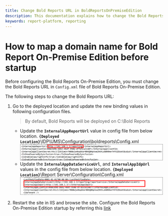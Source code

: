 ```yaml
---
title: Change Bold Reports URL in BoldReportsOnPremiseEdition
description: This documentation explains how to change the Bold Reports URL in the Bold Reports On-Premise Edition.
keywords: report-platform, reporting
---
```


# How to map a domain name for Bold Report On-Premise Edition before startup

Before configuring the Bold Reports On-Premise Edition, you must change the Bold Reports URL in `Config.xml` file of Bold Reports On-Premise Edition.

The following steps to change the Bold Reports URL:

1. Go to the deployed location and update the new binding values in following configuration files.

   >By default, Bold Reports will be deployed on C:\Bold Reports

   * Update the **`InternalAppReportUrl`** value in config file from below location.
   **`{Deployed Location}`**\IDP\UMS\Configuration\boldreports\Config.xml
   ![IDP Config File](/static/assets/on-premise/images/getting-started/idp-config.png)
   * Update the **`InternalAppDataServiceUrl`**, and **`InternalAppIdpUrl`** values in the config file from below location.
   **`{Deployed Location}`**\Report Server\Configuration\Config.xml
   ![RS Config File](/static/assets/on-premise/images/getting-started/rs-config.png)
2. Restart the site in IIS and browse the site. Configure the Bold Reports On-Premise Edition startup by referring this [link](/administrator-guide/application-startup/)